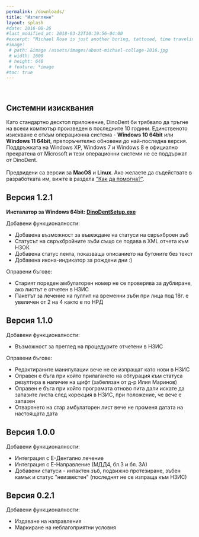 ```yaml
---
permalink: /downloads/
title: "Изтегляне"
layout: splash
#date: 2016-08-26
#last_modified_at: 2018-03-22T10:19:56-04:00
#excerpt: "Michael Rose is just another boring, tattooed, time traveling designer from Buffalo New York."
#image:
 # path: &image /assets/images/about-michael-collage-2016.jpg
 # width: 1600
 # height: 640
 # feature: *image
#toc: true
---
```

<br>

## Системни изисквания

Като стандартно десктоп приложение, DinoDent би трябвало да тръгне на всеки компютър произведен в последните 10 години. Единственото изискване е откъм операционна система - 
<b>Windows 10 64bit</b> или <b>Windows 11 64bit</b>, препоръчително обновени до най-последна версия. Поддръжката на Windows XP, Windows 7 и Windows 8 е официално прекратена от Microsoft и тези операционни системи не се поддържат от DinoDent.
<br><br>Предвидени са версии за <b>MacOS</b> и <b>Linux</b>. Ако желаете да съдействате в разработката им, вижте в раздела ["Как да помогна?"](../contribute).

## Версия 1.2.1

<b>Инсталатор за Windows 64bit: [DinoDentSetup.exe](https://github.com/thefinalcutbg/DinoDent/releases/download/v1.2.1/DinoDentSetup.exe)</b>

Добавени функционалности: <br>
- Добавена възможност за въвеждане на статуси на свръхброен зъб
- Статусът на свръхбройните зъби също се подава в XML отчета към НЗОК
- Добавена статус лента, показваща описанието на бутоните без текст
- Добавена икона-индикатор за рождени дни :)

Оправени бъгове:
- Старият пореден амбулаторен номер не се проверява за дублиране, ако листът е отчетен в НЗИС
- Пакетът за лечение на пулпит на временни зъби при лица под 18г. е увеличен от 2 на 4 както е по НРД

## Версия 1.1.0

Добавени функционалности: <br>
- Възможност за преглед на процедурите отчетени в НЗИС
			
Оправени бъгове:
- Редактираните манипулации вече не се изпращат като нови в НЗИС
- Оправен е бъга при който прилагането на обтурация към статуса резултира в наличие на щифт (забелязан от д-р Илия Маринов)
- Оправен е бъга при който програмата отново пита дали искате да запазите листа след корекция в НЗИС, при положение, че вече е запазен
- Отварянето на стар амбулаторен лист вече не променя датата на настоящата дата

## Версия 1.0.0

Добавени функционалности: <br>
- Интеграция с Е-Дентално лечение
- Интеграция с Е-Направление (МДД4, бл.3 и бл. 3А)
- Добавени статуси - интактен зъб, подвижно протезиране, зъбен камък и статус "неизвестен" (последнят не се изпраща към НЗИС)

## Версия 0.2.1

Добавени функционалности: <br>
- Издаване на направления
- Маркиране на неблагоприятни условия

